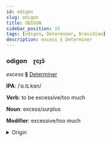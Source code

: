 ```yaml
---
id: odigon
slug: odigon
title: ODIGON
sidebar_position: 15
tags: [odigon, Determiner, Dravidian]
description: excess § Determiner
---
```


### odigon&emsp;<span kind="abugida">ɽcȷɔ̃</span>

*excess* **§** [Determiner](../../tags/Determiner)

**IPA**: /ˈɑ.tɪ.kɑn/

**Verb**: to be excessive/too much

**Noun**: excess/surplus

**Modifier**: excessive/too much

<details>
    <summary>Origin</summary>
    Tamil அதிகம் atikam /ad̪iɡam/<br/>
    <em>Dravidian Language Family</em>
</details>